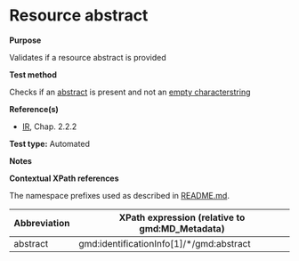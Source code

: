 
# Resource abstract

**Purpose**	

Validates if a resource abstract is provided 

**Test method**	

Checks if an [abstract](#abstract) is present and not an [empty characterstring](./README.md#emptychar)

**Reference(s)**	 

* [IR](./README.md#IR), Chap. 2.2.2

**Test type:** Automated
	
**Notes**

**Contextual XPath references**

The namespace prefixes used as described in [README.md](./README.md#namespaces).

Abbreviation                                   |  XPath expression (relative to gmd:MD_Metadata)
-----------------------------------------------| -------------------------------------------------------------------------
abstract <a name="abstract"></a>   | gmd:identificationInfo[1]/*/gmd:abstract
